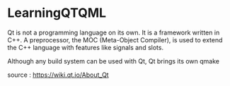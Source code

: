 # LearningQTQML

Qt is not a programming language on its own. It is a framework written in C++. 
A preprocessor, the MOC (Meta-Object Compiler), is used to extend the C++ language with features like signals and slots.

Although any build system can be used with Qt, Qt brings its own qmake


source : https://wiki.qt.io/About_Qt
